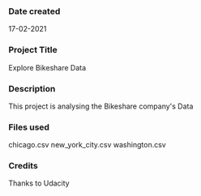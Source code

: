 ### Date created
17-02-2021

### Project Title
Explore Bikeshare Data

### Description
This project is analysing the Bikeshare company's Data

### Files used
chicago.csv
new_york_city.csv
washington.csv

### Credits
Thanks to Udacity

